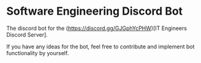 # Software Engineering Discord Bot
The discord bot for the (https://discord.gg/GJGphYcPHW)[IT Engineers Discord Server].

If you have any ideas for the bot, feel free to contribute and implement bot functionality by yourself. 
